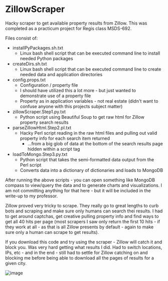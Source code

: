 # ZillowScraper
Hacky scraper to get available property results from Zillow.
This was completed as a practicum project for Regis class MSDS-692.

Files consist of:
* installPyPackages.sh.txt
  * Linux bash shell script that can be executed command line to install needed Python packages
* createDirs.sh.txt
  * Linux bash shell script that can be executed command line to create needed data and application directories
* config.props.txt
  * Configuration / property file
  * I should have utilized this a lot more - but just wanted to demonstrate use of a property file
  * Property as in application variables - not real estate (didn't want to confuse anyone with this projects subject matter)
* zillowScraper.Step1.py.txt
  * Python script using Beautiful Soup to get raw html for Zillow property search results
* parseZillowHtml.Step2.pl.txt
  * Hacky Perl script reading in the raw html files and pulling out valid property info for each search item returned
    * ...from a big glob of data at the bottom of the search results page hidden within a script tag
* loadToMongo.Step3.py.txt
  * Python script that takes the semi-formatted data output from the Perl script
  * Converts data into a dictionary of dictionaries and loads to MongoDB
  
After running the above scripts - you can open something like MongoDB compass to view/query the data and to generate charts and visualizations. I am not committing anything for that here - but it will be included in the write-up to my professor.

Zillow proved very tricky to scrape. They really go to great lengths to curb bots and scraping and make sure only humans can search thei results. I had to get around captchas, get creative pulling property info and find ways to get all 40 hits per page (most scrapers I saw only return the first 10 hits - if they work at all - as that is all Zillow presents by default - again to make sure only a human can scrape to get results).

If you download this code and try using the scraper - Zillow will catch it and block you. Was very hard getting what results I did. Had to switch locations, IPs, etc - and in the end - still had to settle for Zillow catching on and blocking me before being able to download all the pages of results for a given city.

![image](https://user-images.githubusercontent.com/77909180/222933023-ec678d94-105a-4c9f-b7ca-5d3ce10ef44f.png)


